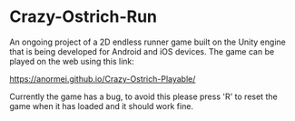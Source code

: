 # Crazy-Ostrich-Run

An ongoing project of a 2D endless runner game built on the Unity engine that is being developed for Android and iOS devices. The game can be played on the web using this link:

https://anormei.github.io/Crazy-Ostrich-Playable/

Currently the game has a bug, to avoid this please press 'R' to reset the game when it has loaded and it should work fine.
